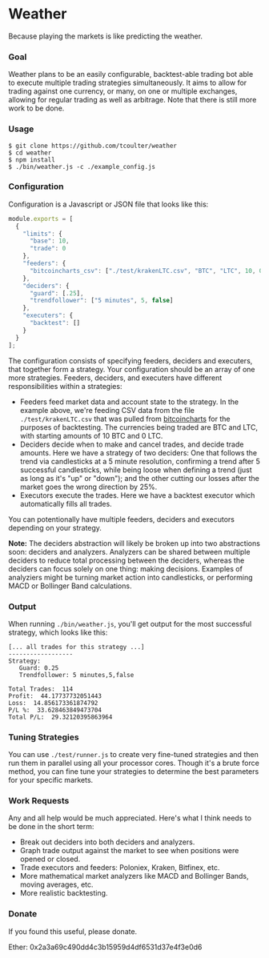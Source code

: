# Weather

Because playing the markets is like predicting the weather.

### Goal

Weather plans to be an easily configurable, backtest-able trading bot able to execute multiple trading strategies simultaneously. It aims to allow for trading against one currency, or many, on one or multiple exchanges, allowing for regular trading as well as arbitrage. Note that there is still more work to be done. 

### Usage

```
$ git clone https://github.com/tcoulter/weather
$ cd weather
$ npm install
$ ./bin/weather.js -c ./example_config.js
```

### Configuration

Configuration is a Javascript or JSON file that looks like this:

```javascript
module.exports = [
  {
    "limits": {
      "base": 10,
      "trade": 0
    },
    "feeders": {
      "bitcoincharts_csv": ["./test/krakenLTC.csv", "BTC", "LTC", 10, 0]
    },
    "deciders": {
      "guard": [.25],
      "trendfollower": ["5 minutes", 5, false]
    },
    "executers": {
      "backtest": []
    }
  }
];

```

The configuration consists of specifying feeders, deciders and executers, that together form a strategy. Your configuration should be an array of one more strategies. Feeders, deciders, and executers have different responsibilities within a strategies:

* Feeders feed market data and account state to the strategy. In the example above, we're feeding CSV data from the file `./test/krakenLTC.csv` that was pulled from [bitcoincharts](https://api.bitcoincharts.com/v1/csv/) for the purposes of backtesting. The currencies being traded are BTC and LTC, with starting amounts of 10 BTC and 0 LTC.
* Deciders decide when to make and cancel trades, and decide trade amounts. Here we have a strategy of two deciders: One that follows the trend via candlesticks at a 5 minute resolution, confirming a trend after 5 successful candlesticks, while being loose when defining a trend (just as long as it's "up" or "down"); and the other cutting our losses after the market goes the wrong direction by 25%. 
* Executors execute the trades. Here we have a backtest executor which automatically fills all trades. 

You can potentionally have multiple feeders, deciders and executors depending on your strategy. 

**Note:** The deciders abstraction will likely be broken up into two abstractions soon: deciders and analyzers. Analyzers can be shared between multiple deciders to reduce total processing between the deciders, whereas the deciders can focus solely on one thing: making decisions. Examples of analyziers might be turning market action into candlesticks, or performing MACD or Bollinger Band calculations.

### Output

When running `./bin/weather.js`, you'll get output for the most successful strategy, which looks like this:

```
[... all trades for this strategy ...]
------------------
Strategy:
   Guard: 0.25
   Trendfollower: 5 minutes,5,false

Total Trades:  114
Profit:  44.17737732051443
Loss:  14.856173361874792
P/L %:  33.628463849473704
Total P/L:  29.32120395863964
```  

### Tuning Strategies

You can use `./test/runner.js` to create very fine-tuned strategies and then run them in parallel using all your processor cores. Though it's a brute force method, you can fine tune your strategies to determine the best parameters for your specific markets.  

### Work Requests

Any and all help would be much appreciated. Here's what I think needs to be done in the short term:

* Break out deciders into both deciders and analyzers.
* Graph trade output against the market to see when positions were opened or closed.
* Trade executors and feeders: Poloniex, Kraken, Bitfinex, etc. 
* More mathematical market analyzers like MACD and Bollinger Bands, moving averages, etc.
* More realistic backtesting.


### Donate

If you found this useful, please donate. 

Ether: 0x2a3a69c490dd4c3b15959d4df6531d37e4f3e0d6